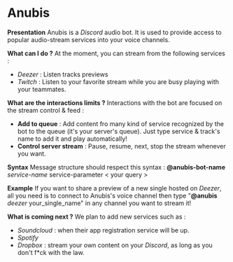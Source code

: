 **Anubis**
===========
**Presentation**
Anubis is a *Discord* audio bot. It is used to provide access to popular audio-stream services into your voice channels.

**What can I do ?**
At the moment, you can stream from the following services :
 - *Deezer* : Listen tracks previews 
 - *Twitch* : Listen to your favorite stream while you are busy playing with your teammates.

**What are the interactions limits ?**
Interactions with the bot are focused on the stream control & feed :
 - **Add to queue** : Add content fro many kind of service recognized by the bot to the queue (it's your server's queue). Just type service & track's name to add it and play automatically! 
 - **Control server stream** : Pause, resume, next, stop the stream whenever you want.

**Syntax**
Message structure should respect this syntax :
**@anubis-bot-name** *service-name* service-parameter < your query >

**Example**
If you want to share a preview of a new single hosted on *Deezer*, all you need is to connect to Anubis's voice channel then type "**@anubis** *deezer* your_single_name" in any channel you want to stream it!

**What is coming next ?**
We plan to add new services such as :
- *Soundcloud* : when their app registration service will be up. 
- *Spotify*
- *Dropbox* : stream your own content on your *Discord*, as long as you don't f*ck with the law.